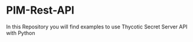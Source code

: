 # PIM-Rest-API

In this Repository you will find examples to use Thycotic Secret Server API with Python
